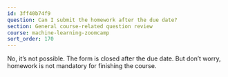 ```yaml
---
id: 3ff40b74f9
question: Can I submit the homework after the due date?
section: General course-related question review
course: machine-learning-zoomcamp
sort_order: 170
---
```


No, it’s not possible. The form is closed after the due date. But don’t worry, homework is not mandatory for finishing the course.


